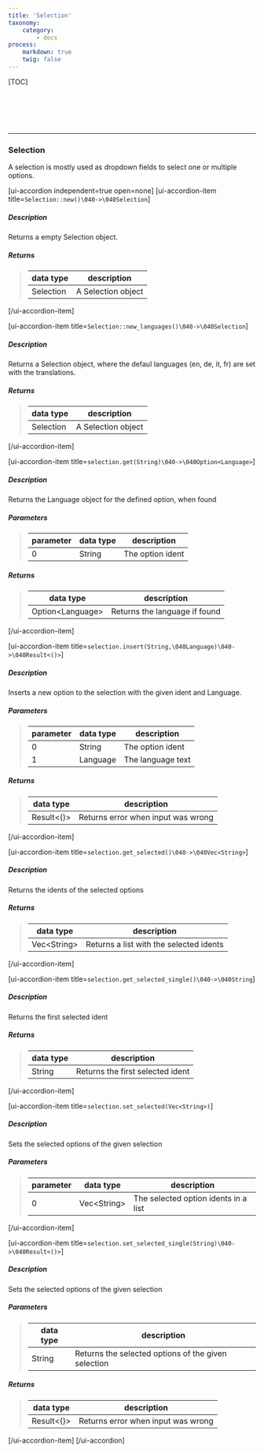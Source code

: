 ```yaml
---
title: 'Selection'
taxonomy:
    category:
        - docs
process:
    markdown: true
    twig: false
---
```


[TOC]

<br><br><br><br>

------------------------------------------------------------------------------------------
### Selection
A selection is mostly used as dropdown fields to select one or multiple options.

[ui-accordion independent=true open=none]
[ui-accordion-item title=<code>Selection::new()\040->\040Selection</code>]

##### Description
Returns a empty Selection object.
##### Returns
> | data type               | description                                                           |
> |-------------------------|-----------------------------------------------------------------------|
> | Selection               | A Selection object |

[/ui-accordion-item]

[ui-accordion-item title=<code>Selection::new_languages()\040->\040Selection</code>]

##### Description
Returns a Selection object, where the defaul languages (en, de, it, fr) are set with the translations.
##### Returns
> | data type               | description                                                           |
> |-------------------------|-----------------------------------------------------------------------|
> | Selection               | A Selection object |

[/ui-accordion-item]

[ui-accordion-item title=<code>selection.get(String)\040->\040Option&lt;Language&gt;</code>]

##### Description
Returns the Language object for the defined option, when found
##### Parameters
> | parameter | data type               | description                                                           |
> |-----------|-------------------------|-----------------------------------------------------------------------|
> | 0         | String                  | The option ident |
##### Returns
> | data type               | description                                                           |
> |-------------------------|-----------------------------------------------------------------------|
> | Option&lt;Language&gt;  | Returns the language if found |

[/ui-accordion-item]

[ui-accordion-item title=<code>selection.insert(String,\040Language)\040->\040Result&lt;()&gt;</code>]

##### Description
Inserts a new option to the selection with the given ident and Language.
##### Parameters
> | parameter | data type               | description                                                           |
> |-----------|-------------------------|-----------------------------------------------------------------------|
> | 0         | String                  | The option ident  |
> | 1         | Language                | The language text |
##### Returns
> | data type               | description                                                           |
> |-------------------------|-----------------------------------------------------------------------|
> | Result&lt;()&gt;        | Returns error when input was wrong                                    |
[/ui-accordion-item]

[ui-accordion-item title=<code>selection.get_selected()\040->\040Vec&lt;String&gt;</code>]

##### Description
Returns the idents of the selected options
##### Returns
> | data type               | description                                                           |
> |-------------------------|-----------------------------------------------------------------------|
> | Vec&lt;String&gt;       | Returns a list with the selected idents |

[/ui-accordion-item]

[ui-accordion-item title=<code>selection.get_selected_single()\040->\040String</code>]

##### Description
Returns the first selected ident
##### Returns
> | data type               | description                                                           |
> |-------------------------|-----------------------------------------------------------------------|
> | String                  | Returns the first selected ident                                      |

[/ui-accordion-item]

[ui-accordion-item title=<code>selection.set_selected(Vec&lt;String&gt;)</code>]

##### Description
Sets the selected options of the given selection
##### Parameters
> | parameter | data type               | description                                                           |
> |-----------|-------------------------|-----------------------------------------------------------------------|
> | 0         | Vec&lt;String&gt;       | The selected option idents in a list  |

[/ui-accordion-item]

[ui-accordion-item title=<code>selection.set_selected_single(String)\040->\040Result&lt;()&gt;</code>]

##### Description
Sets the selected options of the given selection
##### Parameters
> | data type               | description                                                           |
> |-------------------------|-----------------------------------------------------------------------|
> | String                  | Returns the selected options of the given selection                   |
##### Returns
> | data type               | description                                                           |
> |-------------------------|-----------------------------------------------------------------------|
> | Result&lt;()&gt;        | Returns error when input was wrong                                    |

[/ui-accordion-item]
[/ui-accordion]